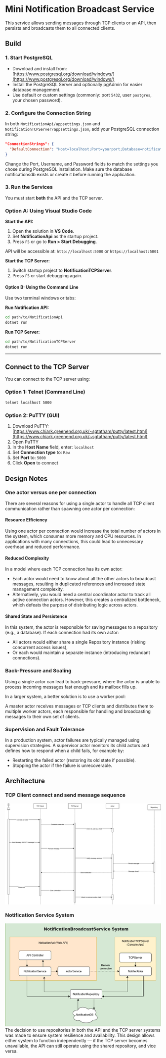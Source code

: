 
# Mini Notification Broadcast Service

This service allows sending messages through TCP clients or an API, then persists and broadcasts them to all connected clients.

## Build

### 1. Start PostgreSQL

- Download and install from: [https://www.postgresql.org/download/windows/](https://www.postgresql.org/download/windows/)
- Install the PostgreSQL Server and optionally pgAdmin for easier database management.
- Use default or custom settings (commonly: port `5432`, user `postgres`, your chosen password).

### 2. Configure the Connection String

In both `NotificationApi/appsettings.json` and `NotificationTCPServer/appsettings.json`, add your PostgreSQL connection string:

```json
"ConnectionStrings": {
  "DefaultConnection": "Host=localhost;Port=yourport;Database=notificationsdb;Username=postgres;Password=yourpassword"
}
```
Change the Port, Username, and Password fields to match the settings you chose during PostgreSQL installation. Make sure the database notificationsdb exists or create it before running the application. 

### 3. Run the Services

You must start **both** the API and the TCP server.

### Option A: Using Visual Studio Code

 **Start the API:**
  1. Open the solution in **VS Code**.
  2. Set **NotificationApi** as the startup project.
  3. Press `F5` or go to **Run > Start Debugging**.

  API will be accessible at: `http://localhost:5000` or `https://localhost:5001`



**Start the TCP Server:**

1. Switch startup project to **NotificationTCPServer**.
2. Press `F5` or start debugging again.

#### Option B: Using the Command Line

Use two terminal windows or tabs:

**Run Notification API:**

```bash
cd path/to/NotificationApi
dotnet run
```

**Run TCP Server:**

```bash
cd path/to/NotificationTCPServer
dotnet run
```

---

## Connect to the TCP Server

You can connect to the TCP server using:

### Option 1: Telnet (Command Line)

```bash
telnet localhost 5000
```

### Option 2: PuTTY (GUI)

1. Download PuTTY: [https://www.chiark.greenend.org.uk/~sgtatham/putty/latest.html](https://www.chiark.greenend.org.uk/~sgtatham/putty/latest.html)  
2. Open PuTTY  
3. In the **Host Name** field, enter: `localhost`  
4. Set **Connection type** to: `Raw`  
5. Set **Port** to: `5000`  
6. Click **Open** to connect

## Design Notes

### One actor versus one per connection

There are several reasons for using a single actor to handle all TCP client communication rather than spawning one actor per connection:

#### Resource Efficiency

Using one actor per connection would increase the total number of actors in the system, which consumes more memory and CPU resources. In applications with many connections, this could lead to unnecessary overhead and reduced performance.

#### Reduced Complexity

In a model where each TCP connection has its own actor:

- Each actor would need to know about all the other actors to broadcast messages, resulting in duplicated references and increased state management complexity.
- Alternatively, you would need a central coordinator actor to track all active connection actors. However, this creates a centralized bottleneck, which defeats the purpose of distributing logic across actors.

#### Shared State and Persistence

In this system, the actor is responsible for saving messages to a repository (e.g., a database). If each connection had its own actor:

- All actors would either share a single Repository instance (risking concurrent access issues),
- Or each would maintain a separate instance (introducing redundant connections).

### Back-Pressure and Scaling

Using a single actor can lead to back-pressure, where the actor is unable to process incoming messages fast enough and its mailbox fills up.

In a larger system, a better solution is to use a worker pool:

A master actor receives messages or TCP clients and distributes them to multiple worker actors, each responsible for handling and broadcasting messages to their own set of clients.

### Supervision and Fault Tolerance

In a production system, actor failures are typically managed using supervision strategies. A supervisor actor monitors its child actors and defines how to respond when a child fails, for example by:

- Restarting the failed actor (restoring its old state if possible).
- Stopping the actor if the failure is unrecoverable.

## Architecture

### TCP Client connect and send message sequence
![sequence diagram](https://github.com/Linas490/NotificationBroadcastService/blob/0e45b55db0e01b0424dc5f332b9486bb28da2182/sequenceDiagram.png)
### Notification Service System
![system diagram](https://github.com/Linas490/NotificationBroadcastService/blob/8a0e0c8951b4e6f7e9376b48ba5df864a7f0b6bc/system.png)
The decision to use repositories in both the API and the TCP server systems was made to ensure system resilience and availability. This design allows either system to function independently — if the TCP server becomes unavailable, the API can still operate using the shared repository, and vice versa.


